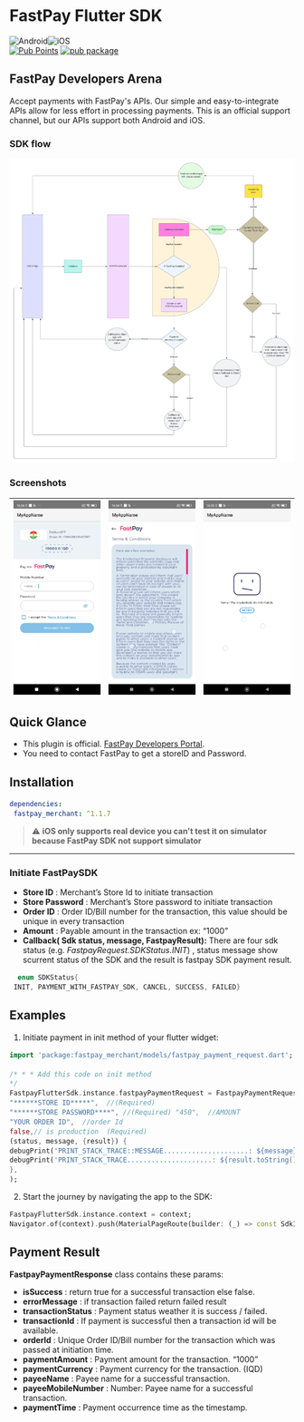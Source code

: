 


# FastPay Flutter SDK
![Android](https://img.shields.io/badge/Android-3DDC84?style=for-the-badge&logo=android&logoColor=white)![iOS](https://img.shields.io/badge/iOS-000000?style=for-the-badge&logo=ios&logoColor=white)  
[![Pub Points](https://img.shields.io/pub/points/fastpay_merchant)](https://pub.dev/packages/fastpay_merchant/score) [![pub package](https://img.shields.io/pub/v/fastpay_merchant.svg)](https://pub.dev/packages/fastpay_merchant)

## FastPay Developers Arena

Accept payments with FastPay's APIs. Our simple and easy-to-integrate APIs allow for less effort in processing payments. This is an official support channel, but our APIs support both Android and iOS.

### SDK flow
![alt text](https://raw.githubusercontent.com/Fast-Solution-Inc/FastPay-Android-SDK/main/flow.png)

### Screenshots

| ![Screenshot 1](https://raw.githubusercontent.com/Fast-Solution-Inc/FastPay-Android-SDK/main/1.jpg?raw=true) | ![Screenshot 2](https://raw.githubusercontent.com/Fast-Solution-Inc/FastPay-Android-SDK/main/2.jpg?raw=true) | ![Screenshot 3](https://raw.githubusercontent.com/Fast-Solution-Inc/FastPay-Android-SDK/main/3.jpg?raw=true) |  
| :---: | :---: | :---: |  

## Quick Glance

- This plugin is official. [FastPay Developers Portal](https://developer.fast-pay.iq/).
- You need to contact FastPay to get a storeID and Password.

## Installation

```yaml  
dependencies:  
 fastpay_merchant: ^1.1.7  
```  

> :warning: **iOS only supports real device you can't test it on simulator because FastPay SDK not support simulator**

___  

### Initiate FastPaySDK

- __Store ID__ : Merchant’s Store Id to initiate transaction
- __Store Password__ : Merchant’s Store password to initiate transaction
- __Order ID__ : Order ID/Bill number for the transaction, this value should be unique in every transaction
- __Amount__ : Payable amount in the transaction ex: “1000”
- **Callback( Sdk status, message, FastpayResult):** There are four sdk status (e.g. *FastpayRequest.SDKStatus.INIT*) , status message show scurrent status of the SDK and the result is fastpay SDK payment result.

```dart   
  enum SDKStatus{  
 INIT, PAYMENT_WITH_FASTPAY_SDK, CANCEL, SUCCESS, FAILED}  
```  

## Examples
1. Initiate payment in init method of your flutter widget:
```dart import 'package:fastpay_merchant/fastpay_flutter_sdk.dart';  
import 'package:fastpay_merchant/models/fastpay_payment_request.dart';  
  
/* * * Add this code on init method  
*/  
FastpayFlutterSdk.instance.fastpayPaymentRequest = FastpayPaymentRequest(  
"******STORE ID*****",  //(Required)  
"******STORE PASSWORD****", //(Required) "450",  //AMOUNT  
"YOUR ORDER ID",  //order Id  
false,// is production  (Required)  
(status, message, {result}) {  
debugPrint('PRINT_STACK_TRACE::MESSAGE.....................: ${message}');  
debugPrint('PRINT_STACK_TRACE.....................: ${result.toString()}');  
},  
);  
```  
2. Start the journey by navigating the app to the SDK:
```dart /* * * Use this code to navigate to flutter SDK. Set the context same as the Navigator is using. If you are using the Getx navigation try to use "Get.context" */  
FastpayFlutterSdk.instance.context = context;  
Navigator.of(context).push(MaterialPageRoute(builder: (_) => const SdkInitializeScreen()));  
```  


## Payment Result
__FastpayPaymentResponse__ class contains these params:
- __isSuccess__ : return true for a successful transaction else false.
- __errorMessage__ : if transaction failed return failed result
- __transactionStatus__ : Payment status weather it is success / failed.
- __transactionId__ : If payment is successful then a transaction id will be available.
- __orderId__ : Unique Order ID/Bill number for the transaction which was passed at initiation time.
- __paymentAmount__ : Payment amount for the transaction. “1000”
- __paymentCurrency__ : Payment currency for the transaction. (IQD)
- __payeeName__ : Payee name for a successful transaction.
- __payeeMobileNumber__ :  Number: Payee name for a successful transaction.
- __paymentTime__ : Payment occurrence time as the timestamp.  
  